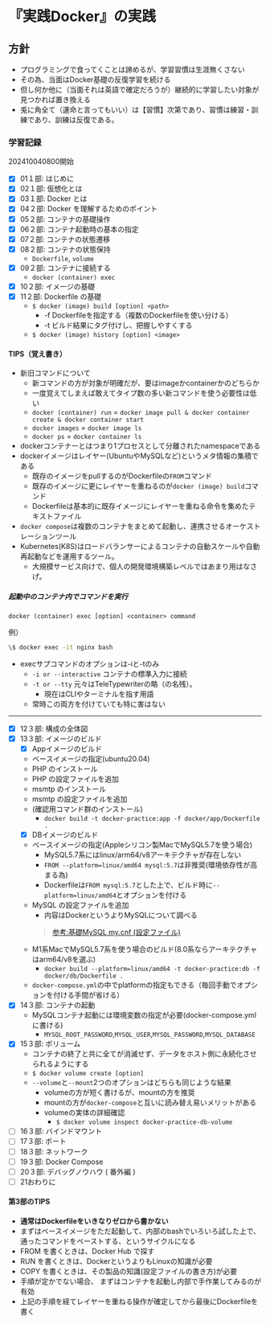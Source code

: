 # 『実践Docker』の実践

## 方針

- プログラミングで食ってくことは諦めるが、学習習慣は生涯無くさない
- その為、当面はDocker基礎の反復学習を続ける
- 但し何か他に（当面それは英語で確定だろうが）継続的に学習したい対象が見つかれば置き換える
- 兎に角全て（運命と言ってもいい）は【習慣】次第であり、習慣は練習・訓練であり、訓練は反復である。

### 学習記録

202410040800開始

- [x] 01１部: はじめに
- [x] 02１部: 仮想化とは
- [x] 03１部: Docker とは
- [x] 04２部: Docker を理解するためのポイント
- [x] 05２部: コンテナの基礎操作
- [x] 06２部: コンテナ起動時の基本の指定
- [x] 07２部: コンテナの状態遷移
- [x] 08２部: コンテナの状態保持
  - `Dockerfile`, `volume`
- [x] 09２部: コンテナに接続する
  - `docker (container) exec`
- [x] 10２部: イメージの基礎
- [x] 11２部: Dockerfile の基礎
  - `$ docker (image) build [option] <path>`
    - -f Dockerfileを指定する（複数のDockerfileを使い分ける）
    - -t ビルド結果にタグ付けし、把握しやすくする
  - `$ docker (image) history [option] <image>`

#### TIPS（覚え書き）

- 新旧コマンドについて
  - 新コマンドの方が対象が明確だが、要はimageかcontainerかのどちらか
  - 一度覚えてしまえば敢えてタイプ数の多い新コマンドを使う必要性は低い
  - `docker (container) run` = `docker image pull & docker container create & docker container start`
  - `docker images` = `docker image ls`
  - `docker ps` = `docker container ls`
- dockerコンテナーとはつまり1プロセスとして分離されたnamespaceである
- dockerイメージはレイヤー(UbuntuやMySQLなど)というメタ情報の集積である
  - 既存のイメージをpullするのがDockerfileの`FROM`コマンド
  - 既存のイメージに更にレイヤーを重ねるのが`docker (image) build`コマンド
  - Dockerfileは基本的に既存イメージにレイヤーを重ねる命令を集めたテキストファイル
- `docker compose`は複数のコンテナをまとめて起動し、連携させるオーケストレーションツール
- Kubernetes(K8S)はロードバランサーによるコンテナの自動スケールや自動再起動などを運用するツール。
  - 大規模サービス向けで、個人の開発環境構築レベルではあまり用はなさげ。

##### 起動中のコンテナ内でコマンドを実行

`docker (container) exec [option] <container> command`

例）

```bash
\$ docker exec -it nginx bash
```

- execサプコマンドのオプションは-iと-tのみ
  - `-i or --interactive` コンテナの標準入力に接続
  - `-t or --tty` 元々はTeleTypewriterの略（の名残）。
    - 現在はCLIやターミナルを指す用語
  - 常時この両方を付けていても特に害はない

---

- [x] 12３部: 構成の全体図
- [x] 13３部: イメージのビルド
  - [x] Appイメージのビルド
  - ベースイメージの指定(ubuntu20.04)
  - PHP のインストール
  - PHP の設定ファイルを追加
  - msmtp のインストール
  - msmtp の設定ファイルを追加
  - (確認用コマンド群のインストール)
    - `docker build -t docker-practice:app -f docker/app/Dockerfile .`
  - [x] DBイメージのビルド
  - ベースイメージの指定(Appleシリコン製MacでMySQL5.7を使う場合)
    - MySQL5.7系にはlinux/arm64/v8アーキテクチャが存在しない
    - `FROM --platform=linux/amd64 mysql:5.7`は非推奨(環境依存性が高まる為)
    - Dockerfileは`FROM mysql:5.7`とした上で、ビルド時に`--platform=linux/amd64`とオプションを付ける
  - MySQL の設定ファイルを追加
    - 内容はDockerというよりMySQLについて調べる
    > [参考:基礎MySQL my.cnf (設定ファイル)](https://qiita.com/yoheiW@github/items/bcbcd11e89bfc7d7f3ff)
  - M1系MacでMySQL5.7系を使う場合のビルド(8.0系ならアーキテクチャはarm64/v8を選ぶ)
    - `docker build --platform=linux/amd64 -t docker-practice:db -f docker/db/Dockerfile .`
  - `docker-compose.yml`の中でplatformの指定もできる（毎回手動でオプションを付ける手間が省ける）
- [x] 14３部: コンテナの起動
  - MySQLコンテナ起動には環境変数の指定が必要(docker-compose.ymlに書ける)
    - `MYSQL_ROOT_PASSWORD`,`MYSQL_USER`,`MYSQL_PASSWORD`,`MYSQL_DATABASE`
- [x] 15３部: ボリューム
  - コンテナの終了と共に全てが消滅せず、データをホスト側に永続化させられるようにする
  - `$ docker volume create [option]`
  - `--volume`と`--mount`2つのオプションはどちらも同じような結果
    - volumeの方が短く書けるが、mountの方を推奨
    - mountの方が`docker-compose`と互いに読み替え易いメリットがある
    - volumeの実体の詳細確認
      - `$ docker volume inspect docker-practice-db-volume`
- [ ] 16３部: バインドマウント
- [ ] 17３部: ポート
- [ ] 18３部: ネットワーク
- [ ] 19３部: Docker Compose
- [ ] 20３部: デバッグノウハウ ( 番外編 )
- [ ] 21おわりに

#### 第3部のTIPS

- **通常はDockerfileをいきなりゼロから書かない**
- まずはベースイメージをただ起動して、内部のbashでいろいろ試した上で、通ったコマンドをペーストする、というサイクルになる
- FROM を書くときは、Docker Hub で探す
- RUN を書くときは、DockerというよりもLinuxの知識が必要
- COPY を書くときは、その製品の知識(設定ファイルの書き方)が必要
- 手順が定かでない場合、 まずはコンテナを起動し内部で手作業してみるのが有効
- 上記の手順を経てレイヤーを重ねる操作が確定してから最後にDockerfileを書く

